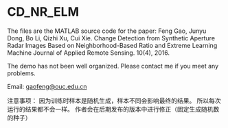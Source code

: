 # CD_NR_ELM

The files are the MATLAB source code for the paper:
Feng Gao,  Junyu Dong, Bo Li, Qizhi Xu, Cui Xie. 
Change Detection from Synthetic Aperture Radar Images Based on Neighborhood-Based Ratio and Extreme Learning Machine 
Journal of Applied Remote Sensing. 10(4), 2016.

The demo has not been well organized. Please contact me if you meet any problems.

Email: gaofeng@ouc.edu.cn

注意事项：
   因为训练时样本是随机生成，样本不同会影响最终的结果。
   所以每次运行的结果都不会一样。
   作者会在后期发布的版本中进行修正（固定生成随机数的种子）
